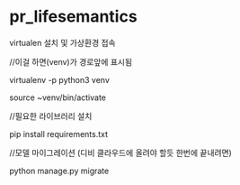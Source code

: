 # pr_lifesemantics

virtualen 설치 및 가상환경 접속

//이걸 하면(venv)가 경로앞에 표시됨

virtualenv -p python3 venv

source ~venv/bin/activate

//필요한 라이브러리 설치

pip install requirements.txt

//모델 마이그레이션 (디비 클라우드에 올려야 할듯 한번에 끝내려면)

python manage.py migrate
